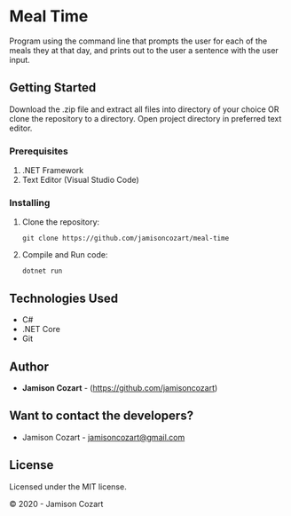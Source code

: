 # Meal Time

Program using the command line that prompts the user for each of the meals they at that day, and prints out to the user a sentence with the user input.

## Getting Started

Download the .zip file and extract all files into directory of your choice OR clone the repository to a directory. Open project directory in preferred text editor.

### Prerequisites

1. .NET Framework 
2. Text Editor (Visual Studio Code)

### Installing

1. Clone the repository:
    ```
    git clone https://github.com/jamisoncozart/meal-time
    ```
2. Compile and Run code:
    ```
    dotnet run
    ```

## Technologies Used

* C#
* .NET Core
* Git

## Author

* **Jamison Cozart** - (https://github.com/jamisoncozart)

## Want to contact the developers?

* Jamison Cozart - jamisoncozart@gmail.com

## License

Licensed under the MIT license.

&copy; 2020 - Jamison Cozart